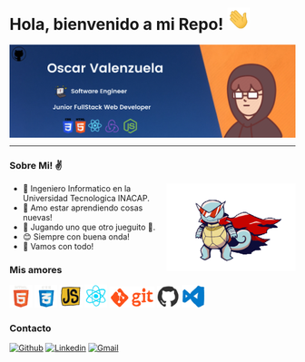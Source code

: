 <h1>Hola, bienvenido a mi Repo! <img src="https://raw.githubusercontent.com/oscarvalenzuela25/oscarvalenzuela25/main/hi.gif" width="40px"></h1>

<p>
  <img align="center" src="https://raw.githubusercontent.com/oscarvalenzuela25/oscarvalenzuela25/main/Logo.png">
<p>

<hr>

<h3>Sobre Mi! ✌</h3>

<img src="https://raw.githubusercontent.com/oscarvalenzuela25/oscarvalenzuela25/main/squartle_kamina.gif" width="45%" align="right" alt="squirtle kamina">  

- 📘 Ingeniero Informatico en la Universidad Tecnologica INACAP.
- 💖 Amo estar aprendiendo cosas nuevas!
- 👾 Jugando uno que otro jueguito 👀.
- 😊 Siempre con buena onda!
- 💪 Vamos con todo!

<h3> Mis amores</h3>

<p>
<img src="https://raw.githubusercontent.com/oscarvalenzuela25/oscarvalenzuela25/main/html.gif" width="40px">
<img src="https://raw.githubusercontent.com/oscarvalenzuela25/oscarvalenzuela25/main/css.gif" width="40px">
<img src="https://raw.githubusercontent.com/oscarvalenzuela25/oscarvalenzuela25/main/js_gif.webp" width="40px">
<img src="https://raw.githubusercontent.com/oscarvalenzuela25/oscarvalenzuela25/main/react_gif.webp" width="40px">
<img src="https://raw.githubusercontent.com/oscarvalenzuela25/oscarvalenzuela25/main/git.gif" width="80px">
<img src="https://raw.githubusercontent.com/oscarvalenzuela25/oscarvalenzuela25/main/git.webp" width="40px">
<img src="https://raw.githubusercontent.com/oscarvalenzuela25/oscarvalenzuela25/main/studioCode_gif.webp" width="40px">
  
</p>


<h3> Contacto </h3>

[![Github](https://img.shields.io/badge/-Github-000?style=flat&logo=Github&logoColor=white)](https://github.com/oscarvalenzuela25)
[![Linkedin](https://img.shields.io/badge/-LinkedIn-blue?style=flat&logo=Linkedin&logoColor=white)](https://www.linkedin.com/in/oscar-valenzuela-rojas-8b54701aa/)
[![Gmail](https://img.shields.io/badge/-Gmail-c14438?style=flat&logo=Gmail&logoColor=white)](mailto:oavr.18@gmail.com)

